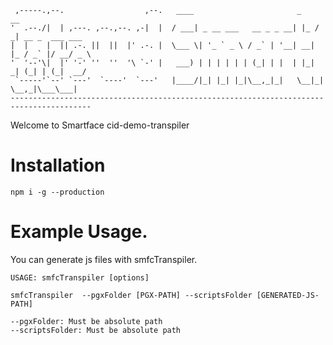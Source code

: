 
     ,-----.,--.                  ,--.   ____                       _    __                     
    '  .--./|  | ,---. ,--.,--. ,-|  |  / ___| _ __ ___   __ _ _ __| |_ / _| __ _  ___ ___    
    |  |    |  || .-. ||  ||  |' .-. |  \___ \| '_ ` _ \ / _` | '__| __| |_ / _` |/ __/ _ \  
    '  '--'\|  |' '-' ''  ''  '\ `-' |   ___) | | | | | | (_| | |  | |_|  _| (_| | (_|  __/ 
     `-----'`--' `---'  `----'  `---'   |____/|_| |_| |_|\__,_|_|   \__|_|  \__,_|\___\___| 
    ----------------------------------------------------------------------------------------

Welcome to Smartface cid-demo-transpiler

# Installation

    npm i -g --production

# Example Usage.

  You can generate js files with smfcTranspiler.
  
    USAGE: smfcTranspiler [options]
    
    smfcTranspiler  --pgxFolder [PGX-PATH] --scriptsFolder [GENERATED-JS-PATH]
    
    --pgxFolder: Must be absolute path
    --scriptsFolder: Must be absolute path
